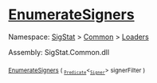 # [EnumerateSigners](./DataSetLoader-100663878.md)

Namespace: [SigStat]() > [Common](./../../README.md) > [Loaders](./../README.md)

Assembly: SigStat.Common.dll

<sub>[EnumerateSigners](./DataSetLoader-100663878.md) ( <sub>[`Predicate`](https://docs.microsoft.com/en-us/dotnet/api/System.Predicate-1)</sub>\<<sub>[`Signer`](./../../Signer.md)</sub>> signerFilter )</sub>&nbsp; &nbsp; &nbsp; &nbsp; &nbsp; &nbsp; &nbsp; &nbsp; &nbsp;<sub></sub>

